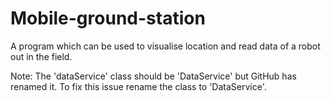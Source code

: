 # Mobile-ground-station
A program which can be used to visualise location and read data of a robot out in the field. 

Note: The 'dataService' class should be 'DataService' but GitHub has renamed it.
To fix this issue rename the class to 'DataService'.
